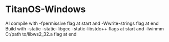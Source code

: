# TitanOS-Windows
AI
compile with -fpermissive flag at start and -Wwrite-strings flag at end 
Build with -static -static-libgcc -static-libstdc++ flags at start and -lwinmm C:/path to/libws2_32.a flag at end
